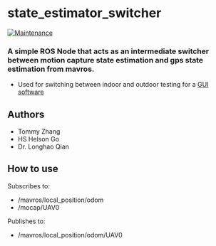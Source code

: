 # state_estimator_switcher

[![Maintenance](https://img.shields.io/badge/Maintained%3F-yes-green.svg)](https://GitHub.com/Naereen/StrapDown.js/graphs/commit-activity)

### A simple ROS Node that acts as an intermediate switcher between motion capture state estimation and gps state estimation from mavros.

- Used for switching between indoor and outdoor testing for a [GUI software](https://github.com/FSC-Lab/ground_station_gui)

## Authors

- Tommy Zhang
- HS Helson Go
- Dr. Longhao Qian

## How to use

Subscribes to:

- /mavros/local_position/odom
- /mocap/UAV0

Publishes to:

- /mavros/local_position/odom/UAV0

